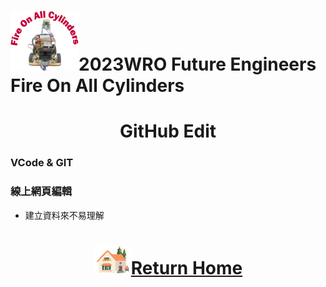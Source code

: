 ![LOGO](../../other/img/logo.png)2023WRO Future Engineers Fire On All Cylinders  
====
# <div align="center">GitHub Edit </div> 
### VCode & GIT

### 線上網頁編輯
- 建立資料來不易理解

# <div align="center">![HOME](../../other/img/Home.png)[Return Home](../../)</div>  


